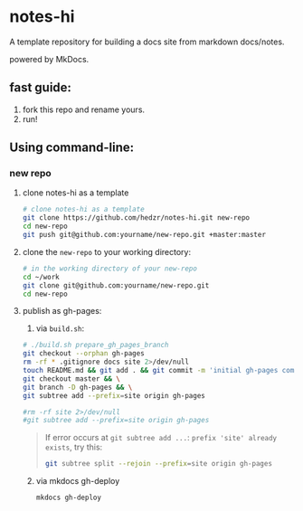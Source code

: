 # notes-hi

A template repository for building a docs site from markdown docs/notes.

powered by MkDocs.

## fast guide:

1. fork this repo and rename yours.
2. run!

## Using command-line:

### new repo

1. clone notes-hi as a template
   ```bash
   # clone notes-hi as a template
   git clone https://github.com/hedzr/notes-hi.git new-repo
   cd new-repo
   git push git@github.com:yourname/new-repo.git +master:master
   ```
   
2. clone the `new-repo` to your working directory:
   ```bash
   # in the working directory of your new-repo
   cd ~/work
   git clone git@github.com:yourname/new-repo.git
   cd new-repo
   ```

3. publish as gh-pages:
   1. via `build.sh`:
   ```bash
   # ./build.sh prepare_gh_pages_branch
   git checkout --orphan gh-pages
   rm -rf * .gitignore docs site 2>/dev/null
   touch README.md && git add . && git commit -m 'initial gh-pages commit' && git push origin gh-pages
   git checkout master && \
   git branch -D gh-pages && \
   git subtree add --prefix=site origin gh-pages
   
   #rm -rf site 2>/dev/null
   #git subtree add --prefix=site origin gh-pages
   ```
   > If error occurs at `git subtree add ...`: `prefix 'site' already exists`, try this:
   > ```bash
   > git subtree split --rejoin --prefix=site origin gh-pages
   > ```
   2. via mkdocs gh-deploy
      ```bash
      mkdocs gh-deploy
      ```



